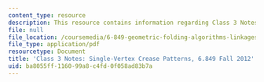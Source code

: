 ```yaml
---
content_type: resource
description: This resource contains information regarding Class 3 Notes, Fall 2012.
file: null
file_location: /coursemedia/6-849-geometric-folding-algorithms-linkages-origami-polyhedra-fall-2012/ba8055ff116099a8c4fd0f058ad83b7a_MIT6_849F12_C03.pdf
file_type: application/pdf
resourcetype: Document
title: 'Class 3 Notes: Single-Vertex Crease Patterns, 6.849 Fall 2012'
uid: ba8055ff-1160-99a8-c4fd-0f058ad83b7a
---
```

